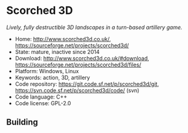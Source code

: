# Scorched 3D

_Lively, fully destructible 3D landscapes in a turn-based artillery game._

- Home: http://www.scorched3d.co.uk/, https://sourceforge.net/projects/scorched3d/
- State: mature, inactive since 2014
- Download: http://www.scorched3d.co.uk/#download, https://sourceforge.net/projects/scorched3d/files/
- Platform: Windows, Linux
- Keywords: action, 3D, artillery
- Code repository: https://git.code.sf.net/p/scorched3d/git, https://svn.code.sf.net/p/scorched3d/code/ (svn)
- Code language: C++
- Code license: GPL-2.0

## Building

